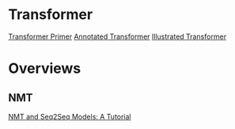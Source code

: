 # Transformer

[Transformer Primer](http://www.columbia.edu/~jsl2239/transformers.html?utm_source=aidigest&utm_medium=email&utm_campaign=145)
[Annotated Transformer](http://nlp.seas.harvard.edu/2018/04/03/attention.html#attention)
[Illustrated Transformer](http://jalammar.github.io/illustrated-transformer/)

# Overviews

## NMT
[NMT and Seq2Seq Models: A Tutorial](https://arxiv.org/pdf/1703.01619.pdf)
